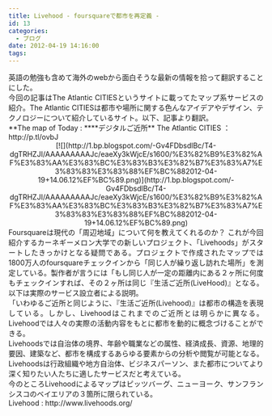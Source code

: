 ```yaml
---
title: Livehood - foursquareで都市を再定義 -
id: 13
categories:
  - ブログ
date: 2012-04-19 14:16:00
tags:
---
```


<div style="text-align: justify;">英語の勉強も含めて海外のwebから面白そうな最新の情報を拾って翻訳することにした。</div>
<div style="text-align: justify;">今回の記事はThe Atlantic CITIESというサイトに載ってたマップ系サービスの紹介。The Atlantic CITIESは都市や場所に関する色んなアイデアやデザイン、テクノロジーについて紹介しているサイト。以下、記事より翻訳。</div>
**The map of Today : ****デジタルご近所**
The Atlantic CITIES ：http://p.tl/ovbJ
<div class="separator" style="clear: both; text-align: center;"></div>
<div class="separator" style="clear: both; text-align: center;">[![](http://1.bp.blogspot.com/-Gv4FDbsdlBc/T4-dgTRHZJI/AAAAAAAAAJc/eaeXy3kWjcE/s1600/%E3%82%B9%E3%82%AF%E3%83%AA%E3%83%BC%E3%83%B3%E3%82%B7%E3%83%A7%E3%83%83%E3%83%88%EF%BC%882012-04-19+14.06.12%EF%BC%89.png)](http://1.bp.blogspot.com/-Gv4FDbsdlBc/T4-dgTRHZJI/AAAAAAAAAJc/eaeXy3kWjcE/s1600/%E3%82%B9%E3%82%AF%E3%83%AA%E3%83%BC%E3%83%B3%E3%82%B7%E3%83%A7%E3%83%83%E3%83%88%EF%BC%882012-04-19+14.06.12%EF%BC%89.png)</div>
<div style="text-align: justify;">Foursquareは現代の「周辺地域」について何を教えてくれるのか？ これが今回紹介するカーネギーメロン大学での新しいプロジェクト、「Livehoods」がスタートしたきっかけとなる疑問である。プロジェクトで作成されたマップでは1800万人のfoursquareチェックインから「同じ人が繰り返し訪れた場所」を測定している。製作者が言うには「もし同じ人が一定の距離内にある２ヶ所に何度もチェックインすれば、その２ヶ所は同じ『生活ご近所(LiveHood)』となる。以下は実際のサービス設立者による説明。</div>
<div style="text-align: justify;">「いわゆるご近所と同じように、『生活ご近所(Livehood)』は都市の構造を表現している。しかし、Livehoodはこれまでのご近所とは明らかに異なる。Livehoodでは人々の実際の活動内容をもとに都市を動的に概念づけることができる。</div>
<div style="text-align: justify;">Livehoodsでは自治体の境界、年齢や職業などの属性、経済成長、資源、地理的要因、建築など、都市を構成するあらゆる要素からの分析や閲覧が可能となる。Livehoodsは行政組織や地方自治体、ビジネスパーソン、また都市についてより深く知りたい人たちに適したサービスだと考えている。</div>
<div style="text-align: justify;">今のところLivehoodによるマップはピッツバーグ、ニューヨーク、サンフランシスコのベイエリアの３箇所に限られている。</div>
Livehood : http://www.livehoods.org/